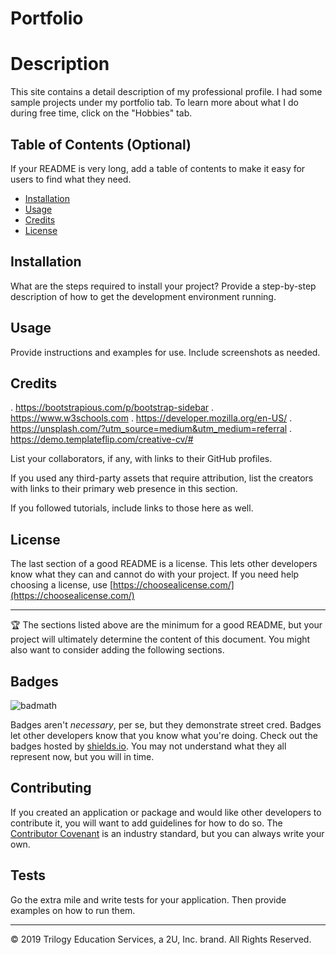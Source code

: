 
# Portfolio

# Description
This site contains a detail description of my professional profile.
I had some sample projects under my portfolio tab.
To learn more about what I do during free time, click on the "Hobbies" tab. 


## Table of Contents (Optional)

If your README is very long, add a table of contents to make it easy for users to find what they need.

-   [Installation](#installation)
-   [Usage](#usage)
-   [Credits](#credits)
-   [License](#license)

## Installation

What are the steps required to install your project? Provide a step-by-step description of how to get the development environment running.

## Usage

Provide instructions and examples for use. Include screenshots as needed.

## Credits

. https://bootstrapious.com/p/bootstrap-sidebar
. https://www.w3schools.com
. https://developer.mozilla.org/en-US/
. https://unsplash.com/?utm_source=medium&utm_medium=referral
. https://demo.templateflip.com/creative-cv/#

List your collaborators, if any, with links to their GitHub profiles.

If you used any third-party assets that require attribution, list the creators with links to their primary web presence in this section.

If you followed tutorials, include links to those here as well.

## License

The last section of a good README is a license. This lets other developers know what they can and cannot do with your project. If you need help choosing a license, use [https://choosealicense.com/](https://choosealicense.com/)

---

🏆 The sections listed above are the minimum for a good README, but your project will ultimately determine the content of this document. You might also want to consider adding the following sections.

## Badges

![badmath](https://img.shields.io/github/languages/top/nielsenjared/badmath)

Badges aren't _necessary_, per se, but they demonstrate street cred. Badges let other developers know that you know what you're doing. Check out the badges hosted by [shields.io](https://shields.io/). You may not understand what they all represent now, but you will in time.

## Contributing

If you created an application or package and would like other developers to contribute it, you will want to add guidelines for how to do so. The [Contributor Covenant](https://www.contributor-covenant.org/) is an industry standard, but you can always write your own.

## Tests

Go the extra mile and write tests for your application. Then provide examples on how to run them.

---

© 2019 Trilogy Education Services, a 2U, Inc. brand. All Rights Reserved.
